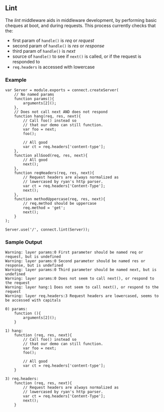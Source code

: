 ## Lint

The _lint_ middleware aids in middleware development, by performing basic cheques at boot, and during requests. This process currently checks that the:

  * first param of `handle()` is _req_ or _request_
  * second param of `handle()` is _res_ or _response_
  * third param of `handle()` is _next_
  * source of `handle()` to see if `next()` is called, or if the request is responded to
  * `req.headers` is accessed with lowercase

### Example

    var Server = module.exports = connect.createServer(
	    // No named params
	    function params(){
	        arguments[2]();
	    },
	    // Does not call next AND does not respond
	    function hang(req, res, next){
	        // Call foo() instead so
	        // that our demo can still function.
	        var foo = next;
	        foo();

	        // All good
	        var ct = req.headers['content-type'];
	    },
	    function allGood(req, res, next){
	        // All good
	        next();
	    },
	    function reqHeaders(req, res, next){
	        // Request headers are always normalized as
	        // lowercased by ryan's http parser.
	        var ct = req.headers['Content-Type'];
	        next();
	    },
	    function methodUppercase(req, res, next){
	        // req.method should be uppercase
	        req.method = 'get';
	        next();
	    }
	);

	Server.use('/', connect.lint(Server));

### Sample Output

    Warning: layer params:0 First parameter should be named req or request, but is undefined
	Warning: layer params:0 Second parameter should be named res or response, but is undefined
	Warning: layer params:0 Third parameter should be named next, but is undefined
	Warning: layer params:0 Does not seem to call next(), or respond to the request
	Warning: layer hang:1 Does not seem to call next(), or respond to the request
	Warning: layer req.headers:3 Request headers are lowercased, seems to be accessed with capitals

	0) params:
	    function (){
	        arguments[2]();
	    }

	1) hang:
	    function (req, res, next){
	        // Call foo() instead so
	        // that our demo can still function.
	        var foo = next;
	        foo();

	        // All good
	        var ct = req.headers['content-type'];
	    }

	3) req.headers:
	    function (req, res, next){
	        // Request headers are always normalized as
	        // lowercased by ryan's http parser.
	        var ct = req.headers['Content-Type'];
	        next();
	    }
	